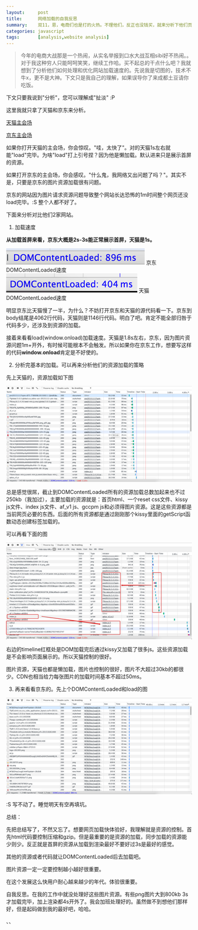 ```yaml
---
layout:     post
title:      网络加载的自我反思
summary:    双11，恩，电商们也是打的火热。不理他们，反正也没钱买，就来分析下他们页面如何优化的吧。重要的是自我思考，我们该怎么做。
categories: javascript
tags:       [analysis,website analysis]
---
```


> 今年的电商大战那是一个热闹，从实名举报到口水大战互相sibi好不热闹。。对于我这种穷人只能呵呵笑笑，继续工作哈。买不起总的干点什么吧？我就想到了分析他们如何处理和优化网站加载速度的。先说我是切图的，技术不牛x，更不是大神。下文只是我自己的理解，如果误导你了来成都土豆请你吃饭。

下文只要我说到"分析"，您可以理解成"扯淡" :P

这里我就只拿了天猫和京东来分析。

[天猫主会场](https://www.tmall.com/wow/act/14700/pre20151111?spm=875.7789098.2015002.1.FKsh8b&acm=lb-zebra-17931-286929.1003.2.522430&aldid=0YTKbFQP&scm=1003.2.lb-zebra-17931-286929.ITEM_1444720109175_522430&pos=1)

[京东主会场](http://sale.jd.com/act/M7J62hoy1vugS.html?cpdad=1DLSUE)

如果你打开天猫的主会场，你会惊叹。"哇，太快了"。对的天猫1s左右就能"load"完毕。为啥"load"打上引号捏？因为他是懒加载。默认进来只是展示首屏的资源。

如果打开京东的主会场，你会感叹。"什么鬼，我网络又出问题了吗？"。其实不是，只要是京东的图片资源加载很有问题。

京东的网站因为图片请求资源问题导致整个网站长达恐怖的1m时间整个网页还没load完毕。:S 整个人都不好了。

下面来分析对比他们2家网站。

1. 加载速度

<b>从加载首屏来看，京东大概是2s-3s能正常展示首屏，天猫是1s。</b>

![京东DomLoad](/resource/load-analysis/jd-domcontentloaded.png) 京东DOMContentLoaded速度
![天猫DomLoad](/resource/load-analysis/tm-domcontentloaded.png) 天猫DOMContentLoaded速度

明显京东比天猫慢了一半，为什么？不妨打开京东和天猫的源代码看一下。京东到body结尾是4062行代码，天猫则是1146行代码。明白了吧。肯定不能全部归咎于代码多少，还涉及到资源的加载。

接着来看看load(window.onload)加载速度。天猫是1.8s左右，京东，因为图片资源问题1m+开外，有时候可能根本不会触发。所以如果你在京东工作，想要写这样的代码<b>window.onload</b>肯定是不好使的。

2. 分析完基本的加载。可以再来分析他们的资源加载的策略

先上天猫的，资源加载如下图

![tm](/resource/load-analysis/tm-res-load.png)

总是感觉很屌，截止到DOMContentLoaded所有的资源加载总数加起来也不过250kb（我加过），主要加载的资源就是：首页html、一个reset css文件、kissy js文件、index js文件、af_v1 js、gccpm js和必须得图片资源。这是这些资源都是当前网页必要的东西。后面的所有资源都是通过刚刚那个kissy里面的getScript函数动态创建标签加载的。

可以再看下面的图

![tm](/resource/load-analysis/tm-res-load-1.png)

右边的timeline红框处是DOM加载完后通过kissy又加载了很多js。这些资源加载是不会影响页面展示的。所以天猫控制的很好。

图片资源，天猫也都是懒加载，图片也控制的很好，图片不大超过30kb的都很少。CDN也相当给力每张图片的加载时间基本不超过50ms。


3. 再来看看京东的。先上个DOMContentLoaded和load的图

![tm](/resource/load-analysis/jd-res-load.png)

:S 写不动了。睡觉明天有空再填坑。

总结：

先把总结写了，不然又忘了。想要网页加载快体验好，我理解就是资源的控制。首先html代码要控制压缩和gzip。但是最重要的是资源的加载，同步加载的资源能少则少。反正就是首屏的资源从加载到渲染最好不要好过3s是最好的感觉。

其他的资源或者代码就让DOMContentLoaded后去加载吧。

图片资源一定一定要控制越小越好很重要。

在这个发展这么快用户耐心越来越少的年代。体验很重要。

自我反思。在我的工作中就没处理好这些图片资源。有些png图片大到800kb 3s才加载完毕，加上渲染都4s开外了。我会加班处理好的。虽然做不到想他们那样好，但是起码做到我的最好吧，哈哈。


、、
